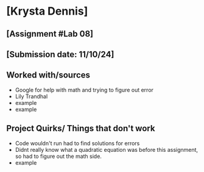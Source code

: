 # [Krysta Dennis]
## [Assignment #Lab 08]
## [Submission date: 11/10/24]
## Worked with/sources 
* Google for help with math and trying to figure out error
* Lily Trandhal
* example
* example
## Project Quirks/ Things that don't work
* Code wouldn't run had to find solutions for errors
* Didnt really know what a quadratic equation was before this assignment, so had to figure out the math side.
* example
